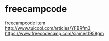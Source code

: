 # freecampcode
freecampcode item <br>
http://www.tuicool.com/articles/YFBRfm3 <br>
https://www.freecodecamp.com/sjames1958gm
